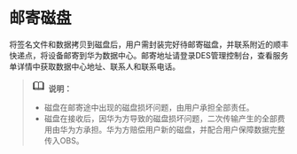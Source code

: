 # 邮寄磁盘<a name="ZH-CN_TOPIC_0098442993"></a>

将签名文件和数据拷贝到磁盘后，用户需封装完好待邮寄磁盘，并联系附近的顺丰快递点，将设备邮寄到华为数据中心。邮寄地址请登录DES管理控制台，查看服务单详情中获取数据中心地址、联系人和联系电话。

>![](public_sys-resources/icon-note.gif) **说明：**   
>-   磁盘在邮寄途中出现的磁盘损坏问题，由用户承担全部责任。  
>-   磁盘在接收后，因华为方导致的磁盘损坏问题，二次传输产生的全部费用由华为方承担。华为方赔偿用户新的磁盘，并配合用户保障数据完整传入OBS。  

